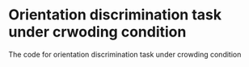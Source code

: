 # Orientation discrimination task under crwoding condition
The code for orientation discrimination task under crowding condition
